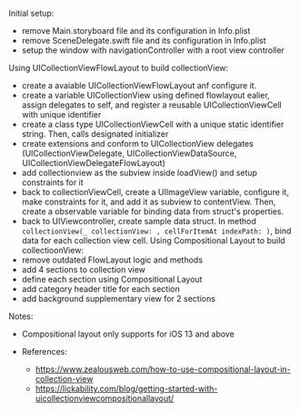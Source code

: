 Initial setup: 
- remove Main.storyboard file and its configuration in Info.plist 
- remove SceneDelegate.swift file and its configuration  in Info.plist 
- setup the window with navigationController with a root view controller 

Using UICollectionViewFlowLayout  to build collectionView: 
- create a avaiable UICollectionViewFlowLayout anf configure it.
- create a variable UICollectionView using defined flowlayout ealier, assign delegates to self, and register a reusable UICollectionViewCell with unique identifier
- create a class type UICollectionViewCell with a unique static identifier string. Then, calls designated initializer
- create extensions and conform to UICollectionView delegates (UICollectionViewDelegate, UICollectionViewDataSource, UICollectionViewDelegateFlowLayout)
- add collectionview as the subview inside loadView() and setup constraints for it
- back to collectionViewCell, create a UIImageView variable, configure it, make constraints  for it, and  add it as subview to contentView. Then, create a observable variable for binding data  from struct's properties.
- back to UIViewcontroller, create sample data struct. In method  `collectionView(_ collectionView: , cellForItemAt indexPath: )`, bind data for each collection view cell.
Using Compositional Layout to build collectioonView: 
- remove outdated FlowLayout logic and methods
- add 4 sections to collection view
- define each section using Compositional Layout
- add category header title for each section
- add background supplementary view for 2 sections

Notes: 
- Compositional layout only  supports for iOS 13 and above 

- References: 
  + https://www.zealousweb.com/how-to-use-compositional-layout-in-collection-view
  + https://lickability.com/blog/getting-started-with-uicollectionviewcompositionallayout/

